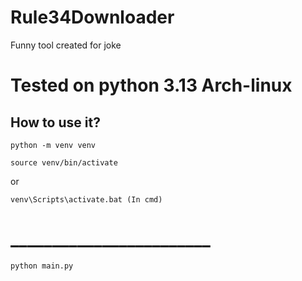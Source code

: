 # Rule34Downloader
Funny tool created for joke


# Tested on python 3.13 Arch-linux

## How to use it?
```
python -m venv venv 

source venv/bin/activate 
```
or 
```
venv\Scripts\activate.bat (In cmd)
```
# ________________________
```
python main.py
```

